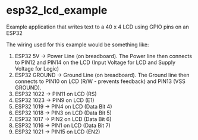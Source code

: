 # esp32_lcd_example

Example application that writes text to a 40 x 4 LCD using GPIO pins on an ESP32

The wiring used for this example would be something like:

1. ESP32 5V -> Power Line (on breadboard). The Power line then connects to PIN12 and PIN14 on the LCD (Input Voltage for LCD and Supply Voltage for Logic)
2. ESP32 GROUND -> Ground Line (on breadboard). The Ground line then connects to PIN10 on LCD (R/W - prevents feedback) and PIN13 (VSS GROUND).
3. ESP32 1022 -> PIN11 on LCD (RS)
4. ESP32 1023 -> PIN9 on LCD (E1)
5. ESP32 1019 -> PIN4 on LCD (Data Bit 4)
6. ESP32 1018 -> PIN3 on LCD (Data Bit 5)
7. ESP32 1017 -> PIN2 on LCD (Data Bit 6)
8. ESP32 1016 -> PIN1 on LCD (Data Bit 7)
9. ESP32 1021 -> PIN15 on LCD (EN2)
